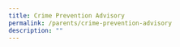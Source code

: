 ```yaml
---
title: Crime Prevention Advisory
permalink: /parents/crime-prevention-advisory
description: ""
---
```

